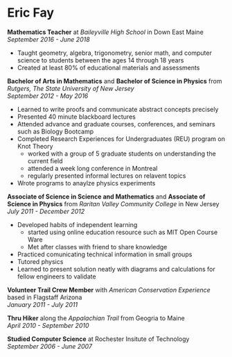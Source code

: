 # Eric Fay

**Mathematics Teacher** at _Baileyville High School_ in Down East Maine   
*September 2016 - June 2018*  
   + Taught geometry, algebra, trigonometry, senior math, and computer science to students between the ages 14 through 18 years
   + Created at least 80% of educational materials and assessments


**Bachelor of Arts in Mathematics** and **Bachelor of Science in Physics** from _Rutgers, The State University of New Jersey_  
*September 2012 - May 2016*
   + Learned to write proofs and communicate abstract concepts precisely
   + Presented 40 minute blackboard lectures 
   + Attended advance and graduate courses, conferences, and seminars such as Biology Bootcamp 
   + Completed Research Experiences for Undergraduates (REU) program on Knot Theory
     + worked with a group of 5 graduate students on understanding the current field
     + attended a week long conference in Montreal
     + regularly presented informal lectures on relavent topics
   + Wrote programs to anaylze physics experiments


**Associate of Science in Science and Mathematics** and **Associate of Science in Physics** from _Raritan Valley Community College_ in New Jersey  
*July 2011 - December 2012*
   + Developed habits of independent learning  
     + started using online education resource such as MIT Open Course Ware
     + Met after classes with friend to share knowledge
   + Practiced comunicating technical information in small groups
   + Tutored physics
   + Learned to present solution neatly with diagrams and calculations for fellow engineers to validate

**Volunteer Trail Crew Member** with _American Conservation Experience_ based in Flagstaff Arizona  
*January 2011 - July 2011*

**Thru Hiker** along the _Appalachian Trail_ from Geogria to Maine  
*April 2010 - September 2010*

**Studied Computer Science** at Rochester Insitute of Technology  
*September 2006 - June 2007*
